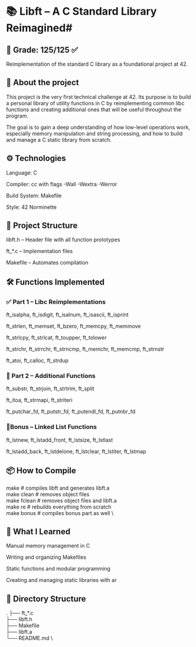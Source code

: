 # 📚 Libft – A C Standard Library Reimagined#
## 🏁 Grade: 125/125 ✅
Reimplementation of the standard C library as a foundational project at 42.

## 🚀 About the project

This project is the very first technical challenge at 42. Its purpose is to build a personal library of utility functions in C by reimplementing common libc functions and creating additional ones that will be useful throughout the program.

The goal is to gain a deep understanding of how low-level operations work, especially memory manipulation and string processing, and how to build and manage a C static library from scratch.

## ⚙️ Technologies

Language: C

Compiler: cc with flags -Wall -Wextra -Werror

Build System: Makefile

Style: 42 Norminette

## 🧩 Project Structure

libft.h – Header file with all function prototypes

ft_*.c – Implementation files

Makefile – Automates compilation

## 🛠️ Functions Implemented

### ✅ Part 1 – Libc Reimplementations

ft_isalpha, ft_isdigit, ft_isalnum, ft_isascii, ft_isprint

ft_strlen, ft_memset, ft_bzero, ft_memcpy, ft_memmove

ft_strlcpy, ft_strlcat, ft_toupper, ft_tolower

ft_strchr, ft_strrchr, ft_strncmp, ft_memchr, ft_memcmp, ft_strnstr

ft_atoi, ft_calloc, ft_strdup

### 🔧 Part 2 – Additional Functions

ft_substr, ft_strjoin, ft_strtrim, ft_split

ft_itoa, ft_strmapi, ft_striteri

ft_putchar_fd, ft_putstr_fd, ft_putendl_fd, ft_putnbr_fd

### 🧪Bonus – Linked List Functions

ft_lstnew, ft_lstadd_front, ft_lstsize, ft_lstlast

ft_lstadd_back, ft_lstdelone, ft_lstclear, ft_lstiter, ft_lstmap

## 📦 How to Compile

make        # compiles libft and generates libft.a \
make clean  # removes object files \
make fclean # removes object files and libft.a \
make re     # rebuilds everything from scratch \
make bonus  # compiles bonus part as well \

## 🧠 What I Learned

Manual memory management in C

Writing and organizing Makefiles

Static functions and modular programming

Creating and managing static libraries with ar

## 📁 Directory Structure

.
├── ft_*.c \
├── libft.h \
├── Makefile \
├── libft.a \
└── README.md \



